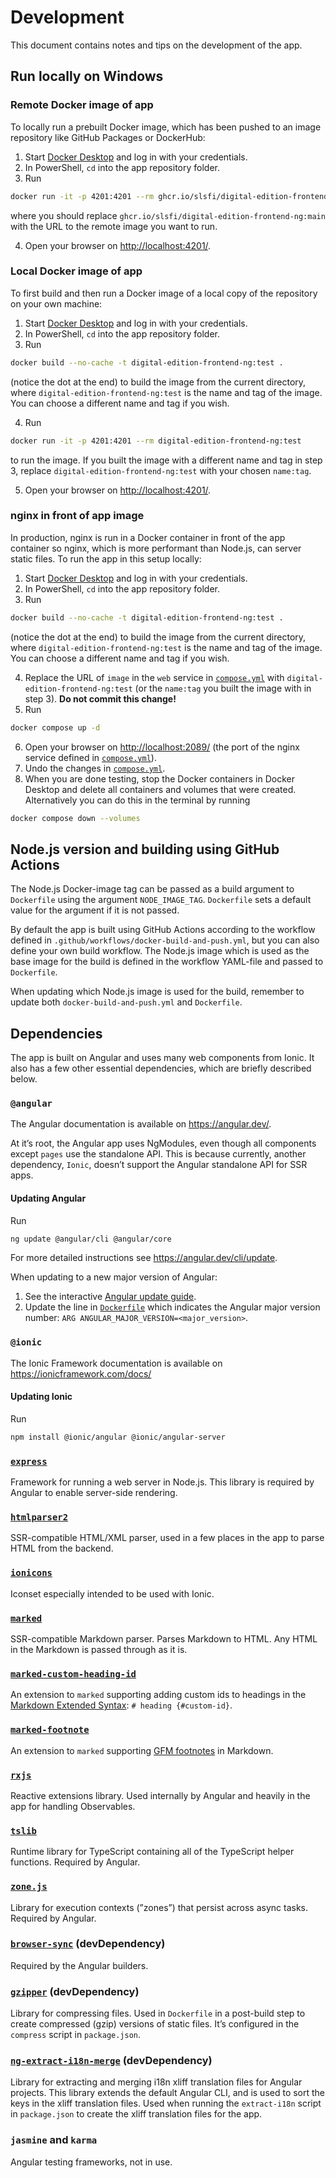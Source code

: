 # Development

This document contains notes and tips on the development of the app.


## Run locally on Windows

### Remote Docker image of app

To locally run a prebuilt Docker image, which has been pushed to an image repository like GitHub Packages or DockerHub:

1. Start [Docker Desktop][docker_desktop] and log in with your credentials.
2. In PowerShell, `cd` into the app repository folder.
3. Run

```bash
docker run -it -p 4201:4201 --rm ghcr.io/slsfi/digital-edition-frontend-ng:main
```

where you should replace `ghcr.io/slsfi/digital-edition-frontend-ng:main` with the URL to the remote image you want to run.

4. Open your browser on <http://localhost:4201/>.

### Local Docker image of app

To first build and then run a Docker image of a local copy of the repository on your own machine:

1. Start [Docker Desktop][docker_desktop] and log in with your credentials.
2. In PowerShell, `cd` into the app repository folder.
3. Run

```bash
docker build --no-cache -t digital-edition-frontend-ng:test .
```

(notice the dot at the end) to build the image from the current directory, where `digital-edition-frontend-ng:test` is the name and tag of the image. You can choose a different name and tag if you wish.

4. Run

```bash
docker run -it -p 4201:4201 --rm digital-edition-frontend-ng:test
```

to run the image. If you built the image with a different name and tag in step 3, replace `digital-edition-frontend-ng:test` with your chosen `name:tag`.

5. Open your browser on <http://localhost:4201/>.

### nginx in front of app image

In production, nginx is run in a Docker container in front of the app container so nginx, which is more performant than Node.js, can server static files. To run the app in this setup locally:

1. Start [Docker Desktop][docker_desktop] and log in with your credentials.
2. In PowerShell, `cd` into the app repository folder.
3. Run

```bash
docker build --no-cache -t digital-edition-frontend-ng:test .
```

(notice the dot at the end) to build the image from the current directory, where `digital-edition-frontend-ng:test` is the name and tag of the image. You can choose a different name and tag if you wish.

4. Replace the URL of `image` in the `web` service in [`compose.yml`][docker_compose_file] with `digital-edition-frontend-ng:test` (or the `name:tag` you built the image with in step 3). **Do not commit this change!**
5. Run

```bash
docker compose up -d
```

6. Open your browser on <http://localhost:2089/> (the port of the nginx service defined in [`compose.yml`][docker_compose_file]).
7. Undo the changes in [`compose.yml`][docker_compose_file].
8. When you are done testing, stop the Docker containers in Docker Desktop and delete all containers and volumes that were created. Alternatively you can do this in the terminal by running

```bash
docker compose down --volumes
```


## Node.js version and building using GitHub Actions

The Node.js Docker-image tag can be passed as a build argument to `Dockerfile` using the argument `NODE_IMAGE_TAG`. `Dockerfile` sets a default value for the argument if it is not passed.

By default the app is built using GitHub Actions according to the workflow defined in `.github/workflows/docker-build-and-push.yml`, but you can also define your own build workflow. The Node.js image which is used as the base image for the build is defined in the workflow YAML-file and passed to `Dockerfile`.

When updating which Node.js image is used for the build, remember to update both `docker-build-and-push.yml` and `Dockerfile`.


## Dependencies

The app is built on Angular and uses many web components from Ionic. It also has a few other essential dependencies, which are briefly described below.


### `@angular`

The Angular documentation is available on <https://angular.dev/>.

At it’s root, the Angular app uses NgModules, even though all components except `pages` use the standalone API. This is because currently, another dependency, `Ionic`, doesn’t support the Angular standalone API for SSR apps.

#### Updating Angular

Run

```bash
ng update @angular/cli @angular/core
```

For more detailed instructions see <https://angular.dev/cli/update>.

When updating to a new major version of Angular:

1. See the interactive [Angular update guide][angular_update_guide].
2. Update the line in [`Dockerfile`][dockerfile] which indicates the Angular major version number: `ARG ANGULAR_MAJOR_VERSION=<major_version>`.


### `@ionic`

The Ionic Framework documentation is available on <https://ionicframework.com/docs/>

#### Updating Ionic

Run

```bash
npm install @ionic/angular @ionic/angular-server
```


### [`express`][npm_express]

Framework for running a web server in Node.js. This library is required by Angular to enable server-side rendering.


### [`htmlparser2`][npm_htmlparser2]

SSR-compatible HTML/XML parser, used in a few places in the app to parse HTML from the backend.


### [`ionicons`][npm_ionicons]

Iconset especially intended to be used with Ionic.


### [`marked`][npm_marked]

SSR-compatible Markdown parser. Parses Markdown to HTML. Any HTML in the Markdown is passed through as it is.


### [`marked-custom-heading-id`][npm_marked-custom-heading-id]

An extension to `marked` supporting adding custom ids to headings in the [Markdown Extended Syntax](https://www.markdownguide.org/extended-syntax/#heading-ids): `# heading {#custom-id}`.


### [`marked-footnote`][npm_marked-footnote]

An extension to `marked` supporting [GFM footnotes](https://docs.github.com/en/get-started/writing-on-github/getting-started-with-writing-and-formatting-on-github/basic-writing-and-formatting-syntax#footnotes) in Markdown.


### [`rxjs`][npm_rxjs]

Reactive extensions library. Used internally by Angular and heavily in the app for handling Observables.


### [`tslib`][npm_tslib]

Runtime library for TypeScript containing all of the TypeScript helper functions. Required by Angular.


### [`zone.js`][npm_zone.js]

Library for execution contexts (”zones”) that persist across async tasks. Required by Angular.


### [`browser-sync`][npm_browser-sync] (devDependency)

Required by the Angular builders.


### [`gzipper`][npm_gzipper] (devDependency)

Library for compressing files. Used in `Dockerfile` in a post-build step to create compressed (gzip) versions of static files. It’s configured in the `compress` script in `package.json`.


### [`ng-extract-i18n-merge`][npm_ng-extract-i18n-merge] (devDependency)

Library for extracting and merging i18n xliff translation files for Angular projects. This library extends the default Angular CLI, and is used to sort the keys in the xliff translation files. Used when running the `extract-i18n` script in `package.json` to create the xliff translation files for the app.


### `jasmine` and `karma`

Angular testing frameworks, not in use.


[angular_update_guide]: https://update.angular.io/
[docker_compose_file]: ../compose.yml
[docker_desktop]: https://www.docker.com/products/docker-desktop/
[dockerfile]: ../Dockerfile
[npm_epubjs]: https://www.npmjs.com/package/epubjs
[npm_express]: https://www.npmjs.com/package/express
[npm_htmlparser2]: https://www.npmjs.com/package/htmlparser2
[npm_ionicons]: https://www.npmjs.com/package/ionicons
[npm_marked]: https://www.npmjs.com/package/marked
[npm_marked-custom-heading-id]: https://www.npmjs.com/package/marked-custom-heading-id
[npm_marked-footnote]: https://www.npmjs.com/package/marked-footnote
[npm_rxjs]: https://www.npmjs.com/package/rxjs
[npm_tslib]: https://www.npmjs.com/package/tslib
[npm_zone.js]: https://www.npmjs.com/package/zone.js
[npm_browser-sync]: https://www.npmjs.com/package/browser-sync
[npm_gzipper]: https://www.npmjs.com/package/gzipper
[npm_ng-extract-i18n-merge]: https://www.npmjs.com/package/ng-extract-i18n-merge

